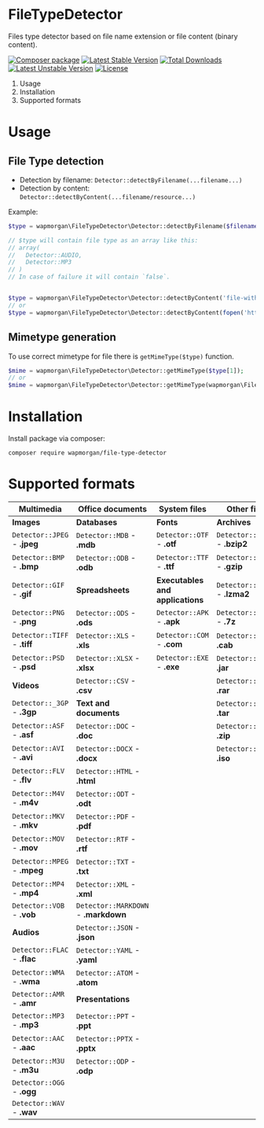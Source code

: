 # FileTypeDetector
Files type detector based on file name extension or file content (binary content).

[![Composer package](http://xn--e1adiijbgl.xn--p1acf/badge/wapmorgan/file-type-detector)](https://packagist.org/packages/wapmorgan/file-type-detector)
[![Latest Stable Version](https://poser.pugx.org/wapmorgan/file-type-detector/v/stable)](https://packagist.org/packages/wapmorgan/file-type-detector)
[![Total Downloads](https://poser.pugx.org/wapmorgan/file-type-detector/downloads)](https://packagist.org/packages/wapmorgan/file-type-detector)
[![Latest Unstable Version](https://poser.pugx.org/wapmorgan/file-type-detector/v/unstable)](https://packagist.org/packages/wapmorgan/file-type-detector)
[![License](https://poser.pugx.org/wapmorgan/file-type-detector/license)](https://packagist.org/packages/wapmorgan/file-type-detector)

1. Usage
2. Installation
3. Supported formats

# Usage

## File Type detection

- Detection by filename: `Detector::detectByFilename(...filename...)`
- Detection by content: `Detector::detectByContent(...filename/resource...)`

Example:

```php
$type = wapmorgan\FileTypeDetector\Detector::detectByFilename($filename);

// $type will contain file type as an array like this:
// array(
//   Detector::AUDIO,
//   Detector::MP3
// )
// In case of failure it will contain `false`.


$type = wapmorgan\FileTypeDetector\Detector::detectByContent('file-without-extension');
// or
$type = wapmorgan\FileTypeDetector\Detector::detectByContent(fopen('http://somedomain/somepath', 'r'));
```

## Mimetype generation

To use correct mimetype for file there is `getMimeType($type)` function.

```php
$mime = wapmorgan\FileTypeDetector\Detector::getMimeType($type[1]);
// or
$mime = wapmorgan\FileTypeDetector\Detector::getMimeType(wapmorgan\FileTypeDetector\Detector::MP3); // audio/mpeg
```

# Installation
Install package via composer:
```
composer require wapmorgan/file-type-detector
```

# Supported formats

| Multimedia                   | Office documents                     | System files                     | Other files                    |
|------------------------------|--------------------------------------|----------------------------------|--------------------------------|
| **Images**                   | **Databases**                        | **Fonts**                        | **Archives**                   |
| `Detector::JPEG` - **.jpeg** | `Detector::MDB` - **.mdb**           | `Detector::OTF` - **.otf**       | `Detector::BZIP2` - **.bzip2** |
| `Detector::BMP` - **.bmp**   | `Detector::ODB` - **.odb**           | `Detector::TTF` - **.ttf**       | `Detector::GZIP` - **.gzip**   |
| `Detector::GIF` - **.gif**   | **Spreadsheets**                     | **Executables and applications** | `Detector::LZMA2` - **.lzma2** |
| `Detector::PNG` - **.png**   | `Detector::ODS` - **.ods**           | `Detector::APK` - **.apk**       | `Detector::_7ZIP` - **.7z**    |
| `Detector::TIFF` - **.tiff** | `Detector::XLS` - **.xls**           | `Detector::COM` - **.com**       | `Detector::CAB` - **.cab**     |
| `Detector::PSD` - **.psd**   | `Detector::XLSX` - **.xlsx**         | `Detector::EXE` - **.exe**       | `Detector::JAR` - **.jar**     |
| **Videos**                   | `Detector::CSV` - **.csv**           |                                  | `Detector::RAR` - **.rar**     |
| `Detector::_3GP` - **.3gp**  | **Text and documents**               |                                  | `Detector::TAR` - **.tar**     |
| `Detector::ASF` - **.asf**   | `Detector::DOC` - **.doc**           |                                  | `Detector::ZIP` - **.zip**     |
| `Detector::AVI` - **.avi**   | `Detector::DOCX` - **.docx**         |                                  | `Detector::ISO` - **.iso**     |
| `Detector::FLV` - **.flv**   | `Detector::HTML` - **.html**         |                                  |                                |
| `Detector::M4V` - **.m4v**   | `Detector::ODT` - **.odt**           |                                  |                                |
| `Detector::MKV` - **.mkv**   | `Detector::PDF` - **.pdf**           |                                  |                                |
| `Detector::MOV` - **.mov**   | `Detector::RTF` - **.rtf**           |                                  |                                |
| `Detector::MPEG` - **.mpeg** | `Detector::TXT` - **.txt**           |                                  |                                |
| `Detector::MP4` - **.mp4**   | `Detector::XML` - **.xml**           |                                  |                                |
| `Detector::VOB` - **.vob**   | `Detector::MARKDOWN` - **.markdown** |                                  |                                |
| **Audios**                   | `Detector::JSON` - **.json**         |                                  |                                |
| `Detector::FLAC` - **.flac** | `Detector::YAML` - **.yaml**         |                                  |                                |
| `Detector::WMA` - **.wma**   | `Detector::ATOM` - **.atom**         |                                  |                                |
| `Detector::AMR` - **.amr**   | **Presentations**                    |                                  |                                |
| `Detector::MP3` - **.mp3**   | `Detector::PPT` - **.ppt**           |                                  |                                |
| `Detector::AAC` - **.aac**   | `Detector::PPTX` - **.pptx**         |                                  |                                |
| `Detector::M3U` - **.m3u**   | `Detector::ODP` - **.odp**           |                                  |                                |
| `Detector::OGG` - **.ogg**   |                                      |                                  |                                |
| `Detector::WAV` - **.wav**   |                                      |                                  |                                |
